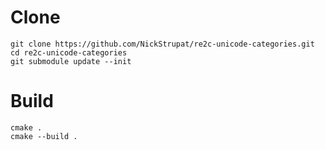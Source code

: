 # Clone

```
git clone https://github.com/NickStrupat/re2c-unicode-categories.git
cd re2c-unicode-categories
git submodule update --init
```

# Build

```
cmake .
cmake --build .
```